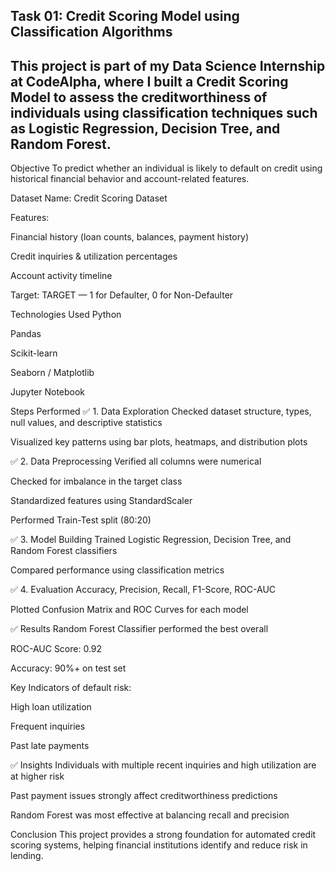 Task 01: Credit Scoring Model using Classification Algorithms
---
This project is part of my Data Science Internship at CodeAlpha, where I built a Credit Scoring Model to assess the creditworthiness of individuals using classification techniques such as Logistic Regression, Decision Tree, and Random Forest.
---
Objective
To predict whether an individual is likely to default on credit using historical financial behavior and account-related features.

Dataset
Name: Credit Scoring Dataset

Features:

Financial history (loan counts, balances, payment history)

Credit inquiries & utilization percentages

Account activity timeline

Target: TARGET — 1 for Defaulter, 0 for Non-Defaulter

Technologies Used
Python

Pandas

Scikit-learn

Seaborn / Matplotlib

Jupyter Notebook

Steps Performed
✅ 1. Data Exploration
Checked dataset structure, types, null values, and descriptive statistics

Visualized key patterns using bar plots, heatmaps, and distribution plots

✅ 2. Data Preprocessing
Verified all columns were numerical

Checked for imbalance in the target class

Standardized features using StandardScaler

Performed Train-Test split (80:20)

✅ 3. Model Building
Trained Logistic Regression, Decision Tree, and Random Forest classifiers

Compared performance using classification metrics

✅ 4. Evaluation
Accuracy, Precision, Recall, F1-Score, ROC-AUC

Plotted Confusion Matrix and ROC Curves for each model

✅ Results
Random Forest Classifier performed the best overall

ROC-AUC Score: 0.92

Accuracy: 90%+ on test set

Key Indicators of default risk:

High loan utilization

Frequent inquiries

Past late payments

✅ Insights
Individuals with multiple recent inquiries and high utilization are at higher risk

Past payment issues strongly affect creditworthiness predictions

Random Forest was most effective at balancing recall and precision

Conclusion
This project provides a strong foundation for automated credit scoring systems, helping financial institutions identify and reduce risk in lending.
